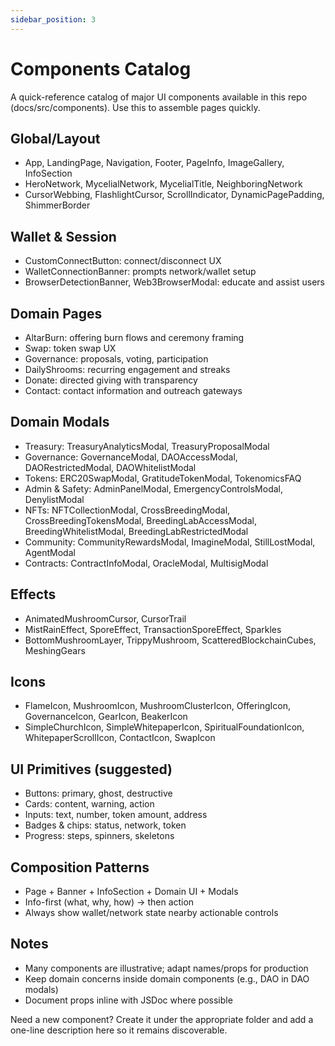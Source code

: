 ```yaml
---
sidebar_position: 3
---
```


# Components Catalog

A quick-reference catalog of major UI components available in this repo (docs/src/components). Use this to assemble pages quickly.

## Global/Layout

- App, LandingPage, Navigation, Footer, PageInfo, ImageGallery, InfoSection
- HeroNetwork, MycelialNetwork, MycelialTitle, NeighboringNetwork
- CursorWebbing, FlashlightCursor, ScrollIndicator, DynamicPagePadding, ShimmerBorder

## Wallet & Session

- CustomConnectButton: connect/disconnect UX
- WalletConnectionBanner: prompts network/wallet setup
- BrowserDetectionBanner, Web3BrowserModal: educate and assist users

## Domain Pages

- AltarBurn: offering burn flows and ceremony framing
- Swap: token swap UX
- Governance: proposals, voting, participation
- DailyShrooms: recurring engagement and streaks
- Donate: directed giving with transparency
- Contact: contact information and outreach gateways

## Domain Modals

- Treasury: TreasuryAnalyticsModal, TreasuryProposalModal
- Governance: GovernanceModal, DAOAccessModal, DAORestrictedModal, DAOWhitelistModal
- Tokens: ERC20SwapModal, GratitudeTokenModal, TokenomicsFAQ
- Admin & Safety: AdminPanelModal, EmergencyControlsModal, DenylistModal
- NFTs: NFTCollectionModal, CrossBreedingModal, CrossBreedingTokensModal, BreedingLabAccessModal, BreedingWhitelistModal, BreedingLabRestrictedModal
- Community: CommunityRewardsModal, ImagineModal, StillLostModal, AgentModal
- Contracts: ContractInfoModal, OracleModal, MultisigModal

## Effects

- AnimatedMushroomCursor, CursorTrail
- MistRainEffect, SporeEffect, TransactionSporeEffect, Sparkles
- BottomMushroomLayer, TrippyMushroom, ScatteredBlockchainCubes, MeshingGears

## Icons

- FlameIcon, MushroomIcon, MushroomClusterIcon, OfferingIcon, GovernanceIcon, GearIcon, BeakerIcon
- SimpleChurchIcon, SimpleWhitepaperIcon, SpiritualFoundationIcon, WhitepaperScrollIcon, ContactIcon, SwapIcon

## UI Primitives (suggested)

- Buttons: primary, ghost, destructive
- Cards: content, warning, action
- Inputs: text, number, token amount, address
- Badges & chips: status, network, token
- Progress: steps, spinners, skeletons

## Composition Patterns

- Page + Banner + InfoSection + Domain UI + Modals
- Info-first (what, why, how) → then action
- Always show wallet/network state nearby actionable controls

## Notes

- Many components are illustrative; adapt names/props for production
- Keep domain concerns inside domain components (e.g., DAO in DAO modals)
- Document props inline with JSDoc where possible

Need a new component? Create it under the appropriate folder and add a one-line description here so it remains discoverable.
